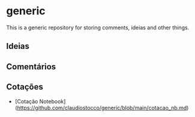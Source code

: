 # generic
This is a generic repository for storing comments, ideias and other things.

## Ideias


## Comentários


## Cotações
- [Cotação Notebook] (https://github.com/claudiostocco/generic/blob/main/cotacao_nb.md)